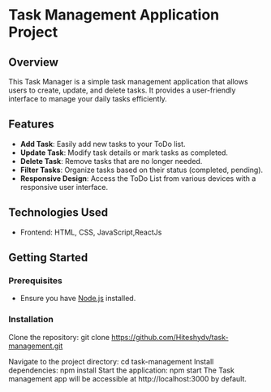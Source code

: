 # Task Management Application Project

## Overview

This Task Manager is a simple task management application that allows users to create, update, and delete tasks. It provides a user-friendly interface to manage your daily tasks efficiently.

## Features

- **Add Task**: Easily add new tasks to your ToDo list.
- **Update Task**: Modify task details or mark tasks as completed.
- **Delete Task**: Remove tasks that are no longer needed.
- **Filter Tasks**: Organize tasks based on their status (completed, pending).
- **Responsive Design**: Access the ToDo List from various devices with a responsive user interface.

## Technologies Used

- Frontend: HTML, CSS, JavaScript,ReactJs

## Getting Started

### Prerequisites

- Ensure you have [Node.js](https://nodejs.org/) installed.

### Installation

Clone the repository:
   git clone https://github.com/Hiteshydv/task-management.git

Navigate to the project directory:
	cd task-management
Install dependencies:
	npm install
Start the application:
	npm start
	The Task management app will be accessible at http://localhost:3000 by default.
